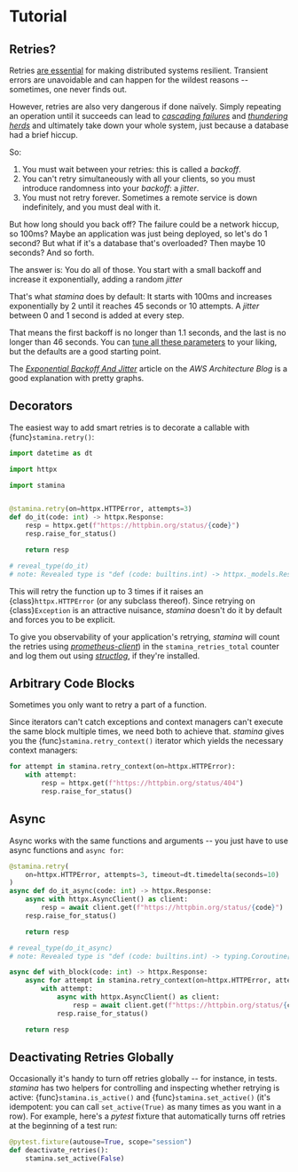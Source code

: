 # Tutorial

## Retries?

Retries [are essential](https://blog.pragmaticengineer.com/resiliency-in-distributed-systems/#retry) for making distributed systems resilient.
Transient errors are unavoidable and can happen for the wildest reasons -- sometimes, one never finds out.

However, retries are also very dangerous if done naïvely.
Simply repeating an operation until it succeeds can lead to [*cascading failures*](https://en.wikipedia.org/wiki/Cascading_failure) and [*thundering herds*](https://en.wikipedia.org/wiki/Thundering_herd_problem) and ultimately take down your whole system, just because a database had a brief hiccup.

So:

1. You must wait between your retries: this is called a *backoff*.
2. You can't retry simultaneously with all your clients, so you must introduce randomness into your *backoff*: a *jitter*.
3. You must not retry forever.
   Sometimes a remote service is down indefinitely, and you must deal with it.

But how long should you back off?
The failure could be a network hiccup, so 100ms?
Maybe an application was just being deployed, so let's do 1 second?
But what if it's a database that's overloaded?
Then maybe 10 seconds?
And so forth.

The answer is:
You do all of those.
You start with a small backoff and increase it exponentially, adding a random *jitter*

That's what *stamina* does by default:
It starts with 100ms and increases exponentially by 2 until it reaches 45 seconds or 10 attempts.
A *jitter* between 0 and 1 second is added at every step.

That means the first backoff is no longer than 1.1 seconds, and the last is no longer than 46 seconds.
You can [tune all these parameters](stamina.retry) to your liking, but the defaults are a good starting point.

The [*Exponential Backoff And Jitter*](https://aws.amazon.com/blogs/architecture/exponential-backoff-and-jitter/) article on the *AWS Architecture Blog* is a good explanation with pretty graphs.


## Decorators

The easiest way to add smart retries is to decorate a callable with {func}`stamina.retry()`:

```python
import datetime as dt

import httpx

import stamina


@stamina.retry(on=httpx.HTTPError, attempts=3)
def do_it(code: int) -> httpx.Response:
    resp = httpx.get(f"https://httpbin.org/status/{code}")
    resp.raise_for_status()

    return resp

# reveal_type(do_it)
# note: Revealed type is "def (code: builtins.int) -> httpx._models.Response"
```

This will retry the function up to 3 times if it raises an {class}`httpx.HTTPError` (or any subclass thereof).
Since retrying on {class}`Exception` is an attractive nuisance, *stamina* doesn't do it by default and forces you to be explicit.

To give you observability of your application's retrying, *stamina* will count the retries using [*prometheus-client*](https://github.com/prometheus/client_python)) in the `stamina_retries_total` counter and log them out using [*structlog*](https://www.structlog.org/), if they're installed.


## Arbitrary Code Blocks

Sometimes you only want to retry a part of a function.

Since iterators can't catch exceptions and context managers can't execute the same block multiple times, we need both to achieve that.
*stamina* gives you the {func}`stamina.retry_context()` iterator which yields the necessary context managers:

```python
for attempt in stamina.retry_context(on=httpx.HTTPError):
    with attempt:
        resp = httpx.get(f"https://httpbin.org/status/404")
        resp.raise_for_status()
```


## Async

Async works with the same functions and arguments -- you just have to use async functions and `async for`:

```python
@stamina.retry(
    on=httpx.HTTPError, attempts=3, timeout=dt.timedelta(seconds=10)
)
async def do_it_async(code: int) -> httpx.Response:
    async with httpx.AsyncClient() as client:
        resp = await client.get(f"https://httpbin.org/status/{code}")
    resp.raise_for_status()

    return resp

# reveal_type(do_it_async)
# note: Revealed type is "def (code: builtins.int) -> typing.Coroutine[Any, Any, httpx._models.Response]"

async def with_block(code: int) -> httpx.Response:
    async for attempt in stamina.retry_context(on=httpx.HTTPError, attempts=3):
        with attempt:
            async with httpx.AsyncClient() as client:
                resp = await client.get(f"https://httpbin.org/status/{code}")
            resp.raise_for_status()

    return resp
```


## Deactivating Retries Globally

Occasionally it's handy to turn off retries globally -- for instance, in tests.
*stamina* has two helpers for controlling and inspecting whether retrying is active:
{func}`stamina.is_active()` and {func}`stamina.set_active()` (it's idempotent: you can call `set_active(True)` as many times as you want in a row).
For example, here's a *pytest* fixture that automatically turns off retries at the beginning of a test run:

```python
@pytest.fixture(autouse=True, scope="session")
def deactivate_retries():
    stamina.set_active(False)
```
